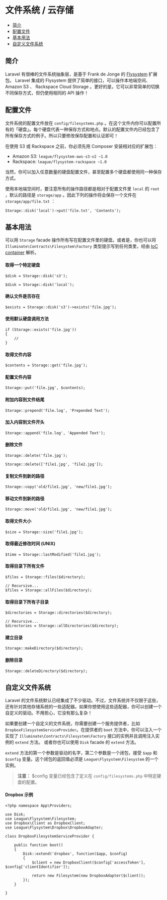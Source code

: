 # 文件系统 / 云存储

- [简介](#introduction)
- [配置文件](#configuration)
- [基本用法](#basic-usage)
- [自定义文件系统](#custom-filesystems)

<a name="introduction"></a>
## 简介

Laravel 有很棒的文件系统抽象层，是基于 Frank de Jonge 的 [Flysystem](https://github.com/thephpleague/flysystem) 扩展包。 Laravel 集成的 Flysystem 提供了简单的接口，可以操作本地端空间、 Amazon S3 、 Rackspace Cloud Storage 。更好的是，它可以非常简单的切换不同保存方式，但仍使用相同的 API 操作！

<a name="configuration"></a>
## 配置文件

文件系统的配置文件放在 `config/filesystems.php` 。在这个文件内你可以配置所有的「硬盘」。每个硬盘代表一种保存方式和地点。默认的配置文件内已经包含了所有保存方式的例子。所以只要修改保存配置和认证即可！

在使用 S3 或 Rackspace 之前，你必须先用 Composer 安装相对应的扩展包：

- Amazon S3: `league/flysystem-aws-s3-v2 ~1.0`
- Rackspace: `league/flysystem-rackspace ~1.0`

当然，你可以加入任意数量的硬盘配置文件，甚至配置多个硬盘都使用同一种保存方式。

使用本地端空间时，要注意所有的操作路径都是相对于配置文件里 `local` 的 `root` ，默认的路径是 `storage/app` 。因此下列的操作将会保存一个文件在 `storage/app/file.txt` ：

	Storage::disk('local')->put('file.txt', 'Contents');

<a name="basic-usage"></a>
## 基本用法

可以用 `Storage` facade 操作所有写在配置文件里的硬盘。或者是，你也可以将 `Illuminate\Contracts\Filesystem\Factory` 类型提示写到任何类里，经由 [IoC container](/docs/5.0/container) 解析。

#### 取得一个特定硬盘

	$disk = Storage::disk('s3');

	$disk = Storage::disk('local');

#### 确认文件是否存在

	$exists = Storage::disk('s3')->exists('file.jpg');

#### 使用默认硬盘调用方法

	if (Storage::exists('file.jpg'))
	{
		//
	}

#### 取得文件内容

	$contents = Storage::get('file.jpg');

#### 配置文件内容

	Storage::put('file.jpg', $contents);

#### 附加内容到文件结尾

	Storage::prepend('file.log', 'Prepended Text');

#### 加入内容到文件开头

	Storage::append('file.log', 'Appended Text');

#### 删除文件

	Storage::delete('file.jpg');

	Storage::delete(['file1.jpg', 'file2.jpg']);

#### 复制文件到新的路径

	Storage::copy('old/file1.jpg', 'new/file1.jpg');

#### 移动文件到新的路径

	Storage::move('old/file1.jpg', 'new/file1.jpg');

#### 取得文件大小

	$size = Storage::size('file1.jpg');

#### 取得最近修改时间 (UNIX)

	$time = Storage::lastModified('file1.jpg');

#### 取得目录下所有文件

	$files = Storage::files($directory);

	// Recursive...
	$files = Storage::allFiles($directory);

#### 取得目录下所有子目录

	$directories = Storage::directories($directory);

	// Recursive...
	$directories = Storage::allDirectories($directory);

#### 建立目录

	Storage::makeDirectory($directory);

#### 删除目录

	Storage::deleteDirectory($directory);

<a name="custom-filesystems"></a>
## 自定义文件系统

Laravel 的文件系统默认已经集成了不少驱动。不过，文件系统并不仅限于这些，还有针对其他存储系统的一些适配器。如果你想使用这些适配器，你可以创建一个自定义的驱动。不用担心，它没有那么复杂！

如果要创建一个自定义的文件系统，你需要创建一个服务提供者，比如 `DropboxFilesystemServiceProvider`。在提供者的 `boot` 方法中，你可以注入一个实现了 `Illuminate\Contracts\Filesystem\Factory` 接口的实例并且调用注入实例的 `extend` 方法。
或者你也可以使用 `Disk` facade 的 `extend` 方法。

`extend` 方法的第一个参数是驱动的名字，第二个参数是一个闭包，接受 `$app` 和 `$config` 变量。这个闭包的返回值必须是 `League\Flysystem\Filesystem` 的一个实例。

> **注意：** $config 变量已经包含了定义在 `config/filesystems.php` 中特定硬盘的配置。

#### Dropbox 示例

	<?php namespace App\Providers;

	use Disk;
	use League\Flysystem\Filesystem;
	use Dropbox\Client as DropboxClient;
	use League\Flysystem\Dropbox\DropboxAdapter;

	class DropboxFilesystemServiceProvider {

		public function boot()
		{
			Disk::extend('dropbox', function($app, $config)
			{
				$client = new DropboxClient($config['accessToken'], $config['clientIdentifier']);

				return new Filesystem(new DropboxAdapter($client));
			});
		}

	}